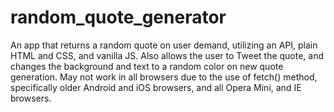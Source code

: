 # random_quote_generator
An app that returns a random quote on user demand, utilizing an API, plain HTML and CSS, and vanilla JS. Also allows the user to Tweet the quote, and changes the background and text to a random color on new quote generation. May not work in all browsers due to the use of fetch() method, specifically older Android and iOS browsers, and all Opera Mini, and IE browsers.
